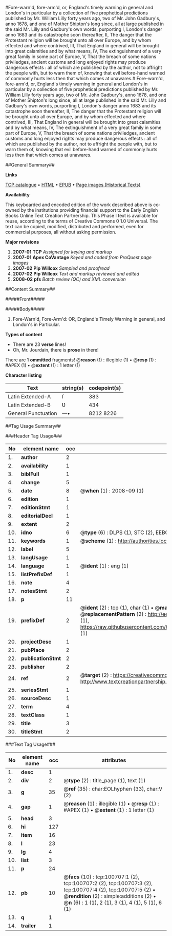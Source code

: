 #Fore-warn'd, fore-arm'd, or, England's timely warning in general and London's in particular by a collection of five prophetical predictions published by Mr. William Lilly forty years ago, two of Mr. John Gadbury's, anno 1678, and one of Mother Shipton's long since, all at large published in the said Mr. Lilly and Gadbury's own words, purporting I, London's danger anno 1683 and its catastrophe soon thereafter, II, The danger that the Protestant religion will be brought unto all over Europe, and by whom effected and where contrived, III, That England in general will be brought into great calamities and by what means, IV, The extinguishment of a very great family in some part of Europe, V, That the breach of some nations priviledges, ancient customs and long enjoyed rights may produce dangerous effects : all of which are published by the author, not to affright the people with, but to warn them of, knowing that evil before-hand warned of commonly hurts less then that which comes at unawares.#
Fore-warn'd, fore-arm'd, or, England's timely warning in general and London's in particular by a collection of five prophetical predictions published by Mr. William Lilly forty years ago, two of Mr. John Gadbury's, anno 1678, and one of Mother Shipton's long since, all at large published in the said Mr. Lilly and Gadbury's own words, purporting I, London's danger anno 1683 and its catastrophe soon thereafter, II, The danger that the Protestant religion will be brought unto all over Europe, and by whom effected and where contrived, III, That England in general will be brought into great calamities and by what means, IV, The extinguishment of a very great family in some part of Europe, V, That the breach of some nations priviledges, ancient customs and long enjoyed rights may produce dangerous effects : all of which are published by the author, not to affright the people with, but to warn them of, knowing that evil before-hand warned of commonly hurts less then that which comes at unawares.

##General Summary##

**Links**

[TCP catalogue](http://www.ota.ox.ac.uk/tcp/)  • 
[HTML](http://tei.it.ox.ac.uk/tcp/Texts-HTML/free/A70/A70061.html)  • 
[EPUB](http://tei.it.ox.ac.uk/tcp/Texts-EPUB/free/A70/A70061.epub) • 
[Page images (Historical Texts)](https://data.historicaltexts.jisc.ac.uk/view?pubId=eebo-13593739e&pageId=eebo-13593739e-100707-1)

**Availability**

This keyboarded and encoded edition of the
	       work described above is co-owned by the institutions
	       providing financial support to the Early English Books
	       Online Text Creation Partnership. This Phase I text is
	       available for reuse, according to the terms of Creative
	       Commons 0 1.0 Universal. The text can be copied,
	       modified, distributed and performed, even for
	       commercial purposes, all without asking permission.

**Major revisions**

1. __2007-01__ __TCP__ *Assigned for keying and markup*
1. __2007-01__ __Apex CoVantage__ *Keyed and coded from ProQuest page images*
1. __2007-02__ __Pip Willcox__ *Sampled and proofread*
1. __2007-02__ __Pip Willcox__ *Text and markup reviewed and edited*
1. __2008-02__ __pfs__ *Batch review (QC) and XML conversion*

##Content Summary##

#####Front#####

#####Body#####

1. Fore-Warn'd, Fore-Arm'd: OR, England's Timely Warning in general, and London's in Particular.

**Types of content**

  * There are 23 **verse** lines!
  * Oh, Mr. Jourdain, there is **prose** in there!

There are 1 **ommitted** fragments! 
 @__reason__ (1) : illegible (1)  •  @__resp__ (1) : #APEX (1)  •  @__extent__ (1) : 1 letter (1)

**Character listing**


|Text|string(s)|codepoint(s)|
|---|---|---|
|Latin Extended-A|ſ|383|
|Latin Extended-B|Ʋ|434|
|General Punctuation|—•|8212 8226|

##Tag Usage Summary##

###Header Tag Usage###

|No|element name|occ|attributes|
|---|---|---|---|
|1.|__author__|2||
|2.|__availability__|1||
|3.|__biblFull__|1||
|4.|__change__|5||
|5.|__date__|8| @__when__ (1) : 2008-09 (1)|
|6.|__edition__|1||
|7.|__editionStmt__|1||
|8.|__editorialDecl__|1||
|9.|__extent__|2||
|10.|__idno__|6| @__type__ (6) : DLPS (1), STC (2), EEBO-CITATION (1), OCLC (1), VID (1)|
|11.|__keywords__|1| @__scheme__ (1) : http://authorities.loc.gov/ (1)|
|12.|__label__|5||
|13.|__langUsage__|1||
|14.|__language__|1| @__ident__ (1) : eng (1)|
|15.|__listPrefixDef__|1||
|16.|__note__|4||
|17.|__notesStmt__|2||
|18.|__p__|11||
|19.|__prefixDef__|2| @__ident__ (2) : tcp (1), char (1)  •  @__matchPattern__ (2) : ([0-9\-]+):([0-9IVX]+) (1), (.+) (1)  •  @__replacementPattern__ (2) : http://eebo.chadwyck.com/downloadtiff?vid=$1&page=$2 (1), https://raw.githubusercontent.com/textcreationpartnership/Texts/master/tcpchars.xml#$1 (1)|
|20.|__projectDesc__|1||
|21.|__pubPlace__|2||
|22.|__publicationStmt__|2||
|23.|__publisher__|2||
|24.|__ref__|2| @__target__ (2) : https://creativecommons.org/publicdomain/zero/1.0/ (1), http://www.textcreationpartnership.org/docs/. (1)|
|25.|__seriesStmt__|1||
|26.|__sourceDesc__|1||
|27.|__term__|4||
|28.|__textClass__|1||
|29.|__title__|3||
|30.|__titleStmt__|2||


###Text Tag Usage###

|No|element name|occ|attributes|
|---|---|---|---|
|1.|__desc__|1||
|2.|__div__|2| @__type__ (2) : title_page (1), text (1)|
|3.|__g__|35| @__ref__ (35) : char:EOLhyphen (33), char:V (2)|
|4.|__gap__|1| @__reason__ (1) : illegible (1)  •  @__resp__ (1) : #APEX (1)  •  @__extent__ (1) : 1 letter (1)|
|5.|__head__|3||
|6.|__hi__|127||
|7.|__item__|16||
|8.|__l__|23||
|9.|__lg__|4||
|10.|__list__|3||
|11.|__p__|24||
|12.|__pb__|10| @__facs__ (10) : tcp:100707:1 (2), tcp:100707:2 (2), tcp:100707:3 (2), tcp:100707:4 (2), tcp:100707:5 (2)  •  @__rendition__ (2) : simple:additions (2)  •  @__n__ (6) : 1 (1), 2 (1), 3 (1), 4 (1), 5 (1), 6 (1)|
|13.|__q__|1||
|14.|__trailer__|1||
